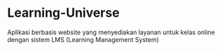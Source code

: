 # Learning-Universe
Aplikasi berbasis website yang menyediakan layanan untuk kelas online dengan sistem LMS (Learning Management System)
